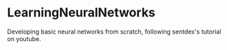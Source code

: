 # LearningNeuralNetworks
Developing basic neural networks from scratch, following sentdex's tutorial on youtube.
